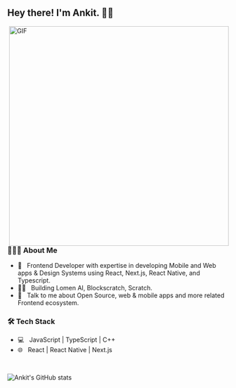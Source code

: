 <h2> Hey there! I'm Ankit. 👋🏻</h2>
<img align="right" alt="GIF" src="https://i2.wp.com/allhtaccess.info/wp-content/uploads/2018/03/programming.gif?fit=1281%2C716&ssl=1" width="500"/>

<h3> 👨🏻‍💻 About Me </h3>

- 🔭 &nbsp; Frontend Developer with expertise in developing Mobile and Web apps & Design Systems using React, Next.js, React Native, and Typescript.
- 👨‍💻 &nbsp; Building Lomen AI, Blockscratch, Scratch.
- 💬 &nbsp; Talk to me about Open Source, web & mobile apps and more related Frontend ecosystem.

<h3>🛠 Tech Stack</h3>

- 💻 &nbsp; JavaScript | TypeScript | C++
- 🌐 &nbsp; React | React Native | Next.js

<br>

![Ankit's GitHub stats](https://github-readme-stats.vercel.app/api?username=ankit-tailor&include_all_commits=true&count_private=true&show_icons=true&theme=dark)
